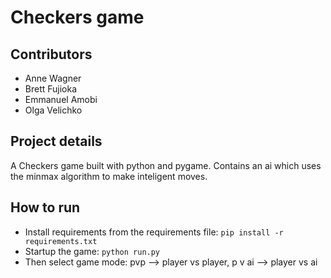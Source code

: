 # Checkers game
## Contributors
- Anne Wagner
- Brett Fujioka
- Emmanuel Amobi
- Olga Velichko

## Project details 
A Checkers game built with python and pygame. Contains an ai which uses the minmax algorithm to make inteligent moves. 

## How to run
- Install requirements from the requirements file: ```pip install -r requirements.txt```
- Startup the game: ```python run.py```
- Then select game mode: pvp --> player vs player, p v ai --> player vs ai


